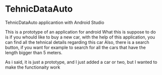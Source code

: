 # TehnicDataAuto
TehnicDataAuto applicantion with Android Studio

  This is a prototype of an application for android
  What this is suppose to do is if you whould like to buy a new car, with the help of this application, you 
can find all the tehnical details regarding this car
  Also, there is a search button, if you want for example to search for all the cars that have the length bigger than 5 meters.
  
  As i said, it is just a prototype, and I just added a car or two, but I wanted to make the functionaity work 
